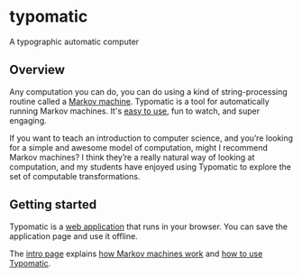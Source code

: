 # typomatic
A typographic automatic computer

## Overview
Any computation you can do, you can do using a kind of string-processing routine called a [Markov machine](https://www.ihes.fr/~fenyes/typomatic/introducing.html#computation). Typomatic is a tool for automatically running Markov machines. It's [easy to use](https://www.ihes.fr/~fenyes/typomatic/introducing.html#typomatic), fun to watch, and super engaging.

If you want to teach an introduction to computer science, and you&rsquo;re looking for a simple and awesome model of computation, might I recommend Markov machines? I think they&rsquo;re a really natural way of looking at computation, and my students have enjoyed using Typomatic to explore the set of computable transformations.

## Getting started
Typomatic is a [web application](https://www.ihes.fr/~fenyes/typomatic/typomatic.html) that runs in your browser. You can save the application page and use it offline.

The [intro page](https://www.ihes.fr/~fenyes/typomatic/introducing.html) explains [how Markov machines work](https://www.ihes.fr/~fenyes/typomatic/introducing.html#computation) and [how to use Typomatic](https://www.ihes.fr/~fenyes/typomatic/introducing.html#typomatic).
